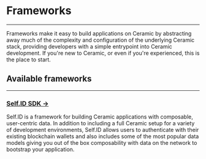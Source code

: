 # **Frameworks**

---

Frameworks make it easy to build applications on Ceramic by abstracting away much of the complexity and configuration of the underlying Ceramic stack, providing developers with a simple entrypoint into Ceramic development. If you're new to Ceramic, or even if you're experienced, this is the place to start.

## **Available frameworks**

---

### [**Self.ID SDK →**](../../reference/self-id/index.md)

Self.ID is a framework for building Ceramic applications with composable, user-centric data. In addition to including a full Ceramic setup for a variety of development environments, Self.ID allows users to authenticate with their existing blockchain wallets and also includes some of the most popular data models giving you out of the box composability with data on the network to bootstrap your application.
